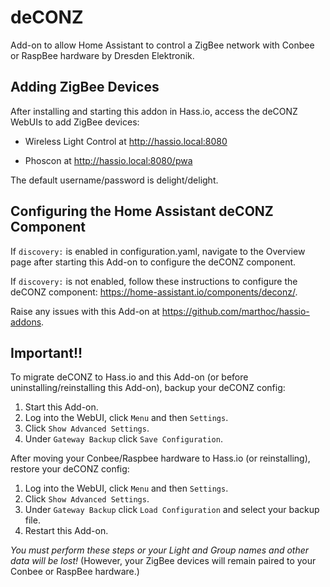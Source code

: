 # deCONZ

Add-on to allow Home Assistant to control a ZigBee network with Conbee or RaspBee hardware by Dresden Elektronik.

## Adding ZigBee Devices

After installing and starting this addon in Hass.io, access the deCONZ WebUIs to add ZigBee devices:

- Wireless Light Control at http://hassio.local:8080

- Phoscon at http://hassio.local:8080/pwa

The default username/password is delight/delight.

## Configuring the Home Assistant deCONZ Component

If `discovery:` is enabled in configuration.yaml, navigate to the Overview page after starting this Add-on to configure the deCONZ component.

If `discovery:` is not enabled, follow these instructions to configure the deCONZ component: https://home-assistant.io/components/deconz/.

Raise any issues with this Add-on at https://github.com/marthoc/hassio-addons.

## Important!!

To migrate deCONZ to Hass.io and this Add-on (or before uninstalling/reinstalling this Add-on), backup your deCONZ config:  
1. Start this Add-on.  
2. Log into the WebUI, click `Menu` and then `Settings`.  
3. Click `Show Advanced Settings`.  
4. Under `Gateway Backup` click `Save Configuration`.  

After moving your Conbee/Raspbee hardware to Hass.io (or reinstalling), restore your deCONZ config:  
1. Log into the WebUI, click `Menu` and then `Settings`.  
2. Click `Show Advanced Settings`.  
3. Under `Gateway Backup` click `Load Configuration` and select your backup file.  
4. Restart this Add-on.

_You must perform these steps or your Light and Group names and other data will be lost!_ (However, your ZigBee devices will remain paired to your Conbee or RaspBee hardware.)
